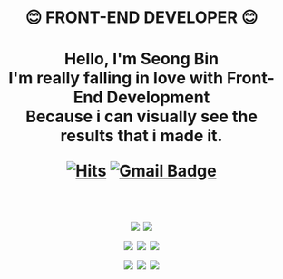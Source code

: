 <div align = "center">

<br><br>
<h1><strong>😊 FRONT-END DEVELOPER 😊</strong><h1>
Hello, I'm Seong Bin<br>
I'm really falling in love with Front-End Development<br>
Because i can visually see the results that i made it.

<br>

[![Hits](https://hits.seeyoufarm.com/api/count/incr/badge.svg?url=https%3A%2F%2Fgithub.com%2FIosismu&count_bg=%2379C83D&title_bg=%23555555&icon=&icon_color=%23E7E7E7&title=hits&edge_flat=false)](https://hits.seeyoufarm.com)
[![Gmail Badge](https://img.shields.io/badge/Gmail-d14836?style=flat-square&logo=Gmail&logoColor=white&link=mailto:jjuhee0913@gmail.com)](mailto:evanpark333@gmail.com)

<br>

<img src="https://img.shields.io/badge/React-3776AB?style=flat-square&logo=React&logoColor=blue"/>
<img src="https://img.shields.io/badge/Vue.js-A8B9CC?style=flat-square&logo=v&logoColor=green"/><br>

<img src="https://img.shields.io/badge/HTML-E34F26?style=flat-square&logo=HTML5&logoColor=white"/>
<img src="https://img.shields.io/badge/CSS-1572B6?style=flat-square&logo=CSS3&logoColor=white"/>
<img src="https://img.shields.io/badge/JavaScript-F7DF1E?style=flat-square&logo=JavaScript&logoColor=white"/>
<br>
<img src="https://img.shields.io/badge/Arduino-00979D?style=flat-square&logo=Arduino&logoColor=white"/>
<img src="https://img.shields.io/badge/ReactNative-61DAFB?style=flat-square&logo=React&logoColor=white"/>
<img src="https://img.shields.io/badge/Git-F05032?style=flat-square&logo=Git&logoColor=white"/>

</div>

<br><br>
